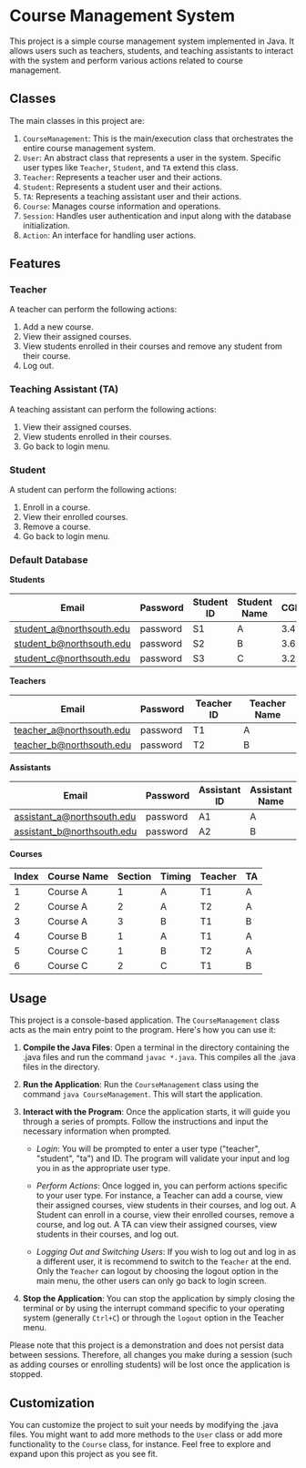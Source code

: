 # Course Management System

This project is a simple course management system implemented in Java. It allows users such as teachers, students, and teaching assistants to interact with the system and perform various actions related to course management.

## Classes

The main classes in this project are:

1. `CourseManagement`: This is the main/execution class that orchestrates the entire course management system.
2. `User`: An abstract class that represents a user in the system. Specific user types like `Teacher`, `Student`, and `TA` extend this class.
3. `Teacher`: Represents a teacher user and their actions.
4. `Student`: Represents a student user and their actions.
5. `TA`: Represents a teaching assistant user and their actions.
6. `Course`: Manages course information and operations.
7. `Session`: Handles user authentication and input along with the database initialization.
8. `Action`: An interface for handling user actions.

## Features

### Teacher

A teacher can perform the following actions:

1. Add a new course.
2. View their assigned courses.
3. View students enrolled in their courses and remove any student from their course.
4. Log out.

### Teaching Assistant (TA)

A teaching assistant can perform the following actions:

1. View their assigned courses.
2. View students enrolled in their courses.
3. Go back to login menu. 

### Student

A student can perform the following actions:

1. Enroll in a course.
2. View their enrolled courses.
3. Remove a course.
4. Go back to login menu. 

### Default Database

**Students**

| Email                    | Password | Student ID | Student Name | CGPA |
| ------------------------ | -------- | ---------- | ------------ | ---- |
| student_a@northsouth.edu | password | S1         | A            | 3.4  |
| student_b@northsouth.edu | password | S2         | B            | 3.6  |
| student_c@northsouth.edu | password | S3         | C            | 3.2  |

**Teachers**

| Email                    | Password | Teacher ID | Teacher Name |
| ------------------------ | -------- | ---------- | ------------ |
| teacher_a@northsouth.edu | password | T1         | A            |
| teacher_b@northsouth.edu | password | T2         | B            |

**Assistants**

| Email                      | Password | Assistant ID | Assistant Name |
| -------------------------- | -------- | ------------ | -------------- |
| assistant_a@northsouth.edu | password | A1           | A              |
| assistant_b@northsouth.edu | password | A2           | B              |

**Courses**

| Index | Course Name | Section | Timing | Teacher | TA  |
| ----- | ----------- | ------- | ------ | ------- | --- |
| 1     | Course A    | 1       | A      | T1      | A   |
| 2     | Course A    | 2       | A      | T2      | A   |
| 3     | Course A    | 3       | B      | T1      | B   |
| 4     | Course B    | 1       | A      | T1      | A   |
| 5     | Course C    | 1       | B      | T2      | A   |
| 6     | Course C    | 2       | C      | T1      | B   |

## Usage

This project is a console-based application. The `CourseManagement` class acts as the main entry point to the program. Here's how you can use it:

1. **Compile the Java Files**: Open a terminal in the directory containing the .java files and run the command `javac *.java`. This compiles all the .java files in the directory.

2. **Run the Application**: Run the `CourseManagement` class using the command `java CourseManagement`. This will start the application.

3. **Interact with the Program**: Once the application starts, it will guide you through a series of prompts. Follow the instructions and input the necessary information when prompted.

    - *Login*: You will be prompted to enter a user type ("teacher", "student", "ta") and ID. The program will validate your input and log you in as the appropriate user type.
    
    - *Perform Actions*: Once logged in, you can perform actions specific to your user type. For instance, a Teacher can add a course, view their assigned courses, view students in their courses, and log out. A Student can enroll in a course, view their enrolled courses, remove a course, and log out. A TA can view their assigned courses, view students in their courses, and log out.

    - *Logging Out and Switching Users*: If you wish to log out and log in as a different user, it is recommend to switch to the `Teacher` at the end. Only the `Teacher` can logout by choosing the logout option in the main menu, the other users can only go back to login screen.

4. **Stop the Application**: You can stop the application by simply closing the terminal or by using the interrupt command specific to your operating system (generally `Ctrl+C`) or through the `logout` option in the Teacher menu.

Please note that this project is a demonstration and does not persist data between sessions. Therefore, all changes you make during a session (such as adding courses or enrolling students) will be lost once the application is stopped.

## Customization
You can customize the project to suit your needs by modifying the .java files. You might want to add more methods to the `User` class or add more functionality to the `Course` class, for instance. Feel free to explore and expand upon this project as you see fit.
